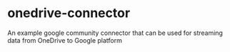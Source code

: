 # onedrive-connector
An example google community connector that can be used for streaming data from OneDrive to Google platform
